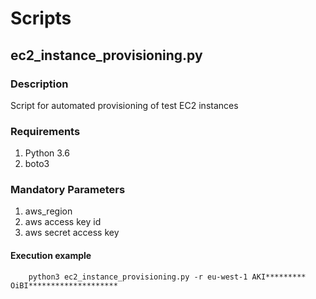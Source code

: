 # Scripts

## ec2_instance_provisioning.py

### Description
Script for automated provisioning of test EC2 instances

### Requirements
1. Python 3.6
2. boto3

### Mandatory Parameters
1. aws_region
2. aws access key id
3. aws secret access key

#### Execution example
```
    python3 ec2_instance_provisioning.py -r eu-west-1 AKI********* OiBI********************
```

